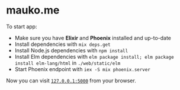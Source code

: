# mauko.me

To start app:

  * Make sure you have **Elixir** and **Phoenix** installed and up-to-date
  * Install dependencies with `mix deps.get`
  * Install Node.js dependencies with `npm install`
  * Install Elm dependencies with `elm package install; elm package install elm-lang/html` in `./web/static/elm`
  * Start Phoenix endpoint with `iex -S mix phoenix.server`

Now you can visit [`127.0.0.1:5000`](http://127.0.0.1:5000) from your browser.
